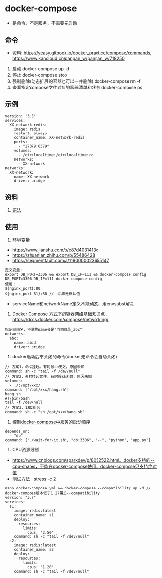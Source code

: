 # docker-compose
* 是命令，不是服务，不需要先启动

## 命令
* 资料: https://yeasy.gitbook.io/docker_practice/compose/commands, https://www.kancloud.cn/panpan_w/panpan_w/718250
1. 启动
docker-compose up -d
1. 停止
docker-compose stop
1. 强制删除(动态扩展的容器也可以一并删除)
docker-compose rm -f
1. 查看指定compose文件对应的容器清单和状态
docker-compose ps

## 示例
```
version: '3.5'
services:
  XX-network-redis:
    image: redis
    restart: always
    container_name: XX-network-redis
    ports:
      - "27379:6379"
    volumes:
      - /etc/localtime:/etc/localtime:ro
    networks:
      - XX-network
networks:
  XX-network:
    name: XX-network
    driver: bridge
```
## 资料
1. [语法](https://www.cnblogs.com/freefei/p/5311294.html)

## 使用
1. 环境变量
  * https://www.jianshu.com/p/c87d4031413c
  * https://zhuanlan.zhihu.com/p/55486428
  * https://segmentfault.com/a/1190000023655147
```
定义变量：
export DB_PORT=3306 && export DB_IP=111 && docker-compose config
DB_PORT=3306 DB_IP=111 docker-compose config
使用：
${nginx_port}:80
${nginx_port-81}:80 // -后面是默认值
```
  * serviceName和networkName定义不能动态，用envsubst解决

1. [Docker Compose 方式下的容器网络基础知识点](https://michael728.github.io/2019/06/15/docker-compose-networks)，https://docs.docker.com/compose/networking/
```
指定网络名，不设置name会是"当前目录_abc"
networks:
  abc:
    name: abcd
    driver: bridge
```
1. docker启动后不关闭的命令(docker无命令会自动关闭)
```
// 方案1，命令挂起。有时候sh无效，原因未知
command: sh -c "tail -f /dev/null"
// 方案2，外挂挂起文件。有时候sh无效，原因未知
volumes:
  - ./:/opt/xxx/
command: ["/opt/xxx/hang.sh"]
hang.sh
#!/bin/bash
tail -f /dev/null
// 方案3，1和2组合
command: sh -c "sh /opt/xxx/hang.sh"
```
1. [控制docker-compose中服务的启动顺序](https://blog.csdn.net/xiao_jun_0820/article/details/78676765)
```
depends_on:
  - "db"
command: ["./wait-for-it.sh", "db:3306", "--", "python", "app.py"]
```
1. CPU资源限制
* https://www.cnblogs.com/sparkdev/p/8052522.html。docker支持的--cpu-shares，不能在docker-compose使用。docker-compose只支持绝对值
* 测试方法：stress -c 2
```
nano docker-compose.yml && docker-compose --compatibility up -d // docker-compose版本低于1.27需加--compatibility
version: "3.7"
services:
  s1:
    image: redis:latest
    container_name: s1
    deploy:
      resources:
        limits:
          cpus: '2.50'
    command: sh -c "tail -f /dev/null"
  s2:
    image: redis:latest
    container_name: s2
    deploy:
      resources:
        limits:
          cpus: '1.20'
    command: sh -c "tail -f /dev/null"
```
